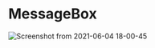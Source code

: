 # MessageBox
![Screenshot from 2021-06-04 18-00-45](https://user-images.githubusercontent.com/80582110/120809302-277cfe00-c55f-11eb-9f0f-f19820804fce.png)
